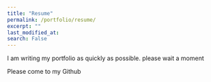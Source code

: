 ```yaml
---
title: "Resume"
permalink: /portfolio/resume/
excerpt: ""
last_modified_at: 
search: False
---
```

I am writing my portfolio as quickly as possible. please wait a moment

Please come to my Github
